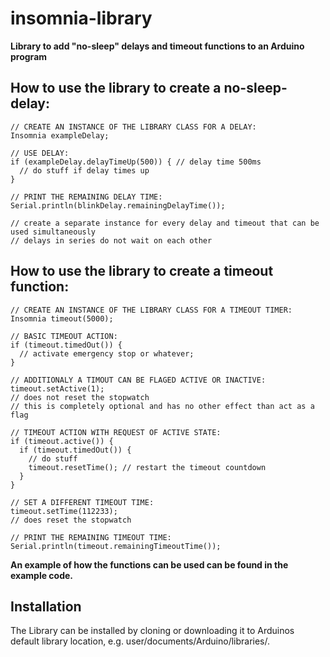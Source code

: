 # insomnia-library 

**Library to add "no-sleep" delays and timeout functions to an Arduino program**


How to use the library to create a no-sleep-delay:
-------------------------------------------------
	// CREATE AN INSTANCE OF THE LIBRARY CLASS FOR A DELAY:
	Insomnia exampleDelay;

	// USE DELAY:
	if (exampleDelay.delayTimeUp(500)) { // delay time 500ms
	  // do stuff if delay times up
	}

	// PRINT THE REMAINING DELAY TIME:
	Serial.println(blinkDelay.remainingDelayTime());

	// create a separate instance for every delay and timeout that can be used simultaneously
	// delays in series do not wait on each other
	
How to use the library to create a timeout function:
------------------------------------------------
	// CREATE AN INSTANCE OF THE LIBRARY CLASS FOR A TIMEOUT TIMER:
	Insomnia timeout(5000);

	// BASIC TIMEOUT ACTION:
	if (timeout.timedOut()) {
	  // activate emergency stop or whatever;
	}

	// ADDITIONALY A TIMOUT CAN BE FLAGED ACTIVE OR INACTIVE:
	timeout.setActive(1); 
	// does not reset the stopwatch
	// this is completely optional and has no other effect than act as a flag

	// TIMEOUT ACTION WITH REQUEST OF ACTIVE STATE:
	if (timeout.active()) {
	  if (timeout.timedOut()) { 
	    // do stuff
	    timeout.resetTime(); // restart the timeout countdown
	  }
	}

	// SET A DIFFERENT TIMEOUT TIME:
	timeout.setTime(112233);
	// does reset the stopwatch

	// PRINT THE REMAINING TIMEOUT TIME:
	Serial.println(timeout.remainingTimeoutTime());
	
 **An example of how the functions can be used can be found in the example code.**	

Installation
------------
The Library can be installed by cloning or downloading it to Arduinos default library location, e.g. user/documents/Arduino/libraries/.


